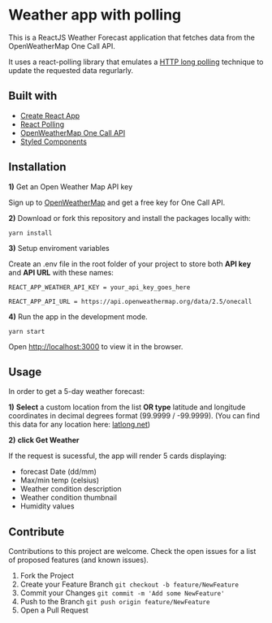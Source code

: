 # Weather app with polling 

This is a ReactJS Weather Forecast application that fetches data from the OpenWeatherMap One Call API.

It uses a react-polling library that emulates a [HTTP long polling](https://www.ably.io/topic/long-polling) technique to update the requested data regurlarly.


## Built with

- [Create React App](https://github.com/facebook/create-react-app)
- [React Polling](https://github.com/vivek12345/react-polling)
- [OpenWeatherMap One Call API](https://openweathermap.org/api/one-call-api)
- [Styled Components](https://styled-components.com/)


## Installation

**1)** Get an Open Weather Map API key

 Sign up to [OpenWeatherMap](https://openweathermap.org/) and get a free key for One Call API.


**2)** Download or fork this repository and install the packages locally with:
 
 ```
 yarn install
 ``` 

**3)** Setup enviroment variables 

Create an .env file in the root folder of your project to store both **API key** and **API URL** with these names:

 ```
 REACT_APP_WEATHER_API_KEY = your_api_key_goes_here
 
 REACT_APP_API_URL = https://api.openweathermap.org/data/2.5/onecall
 ```

**4)** Run the app in the development mode. 

```
yarn start
```

Open [http://localhost:3000](http://localhost:3000) to view it in the browser.


## Usage

In order to get a 5-day weather forecast:

**1)** **Select** a custom location from the list **OR type** latitude and longitude coordinates in decimal degrees format (99.9999 / -99.9999). (You can find this data for any location here: [latlong.net](https://www.latlong.net/lat-long-dms.html))

**2)** **click Get Weather** 

If the request is sucessful, the app will render 5 cards displaying:

- forecast Date (dd/mm)
- Max/min temp (celsius)
- Weather condition description
- Weather condition thumbnail
- Humidity values


## Contribute

Contributions to this project are welcome. 
Check the open issues for a list of proposed features (and known issues).

1. Fork the Project
2. Create your Feature Branch ```git checkout -b feature/NewFeature```
3. Commit your Changes ```git commit -m 'Add some NewFeature'```
4. Push to the Branch ```git push origin feature/NewFeature```
5. Open a Pull Request





